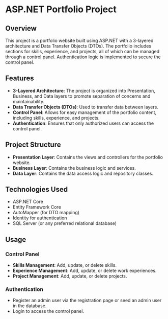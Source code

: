 # ASP.NET Portfolio Project

## Overview

This project is a portfolio website built using ASP.NET with a 3-layered architecture and Data Transfer Objects (DTOs). The portfolio includes sections for skills, experience, and projects, all of which can be managed through a control panel. Authentication logic is implemented to secure the control panel.

## Features

- **3-Layered Architecture**: The project is organized into Presentation, Business, and Data layers to promote separation of concerns and maintainability.
- **Data Transfer Objects (DTOs)**: Used to transfer data between layers.
- **Control Panel**: Allows for easy management of the portfolio content, including skills, experience, and projects.
- **Authentication**: Ensures that only authorized users can access the control panel.

## Project Structure

- **Presentation Layer**: Contains the views and controllers for the portfolio website.
- **Business Layer**: Contains the business logic and services.
- **Data Layer**: Contains the data access logic and repository classes.

## Technologies Used

- ASP.NET Core
- Entity Framework Core
- AutoMapper (for DTO mapping)
- Identity for authentication
- SQL Server (or any preferred relational database)

## Usage

### Control Panel

- **Skills Management**: Add, update, or delete skills.
- **Experience Management**: Add, update, or delete work experiences.
- **Project Management**: Add, update, or delete projects.

### Authentication

- Register an admin user via the registration page or seed an admin user in the database.
- Login to access the control panel.
